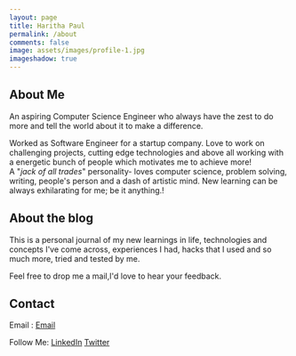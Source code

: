 ```yaml
---
layout: page
title: Haritha Paul
permalink: /about
comments: false
image: assets/images/profile-1.jpg
imageshadow: true
---
```


## About Me

An aspiring Computer Science Engineer who always have the zest to do more and tell the world about it to make a difference.

Worked as Software Engineer for a startup company. Love to work on challenging projects, cutting edge technologies and above all working with a energetic bunch of people which motivates me to achieve more!   
A "*jack of all trades*" personality- loves computer science, problem solving, writing, people's person and a dash of artistic mind. New learning can be always exhilarating for me; be it anything.!


## About the blog

This is a personal journal of my new learnings in life, technologies and concepts I've come across, experiences I had, hacks that I used and so much more, tried and tested by me. 

Feel free to drop me a mail,I'd love to hear your feedback.

## Contact

Email : [Email](harithapaul97@gmail.com)

Follow Me: [LinkedIn](https://www.linkedin.com/in/haritha-paul/) [Twitter](https://twitter.com/haritha_97)

